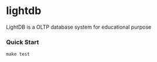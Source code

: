 # lightdb
LightDB is a OLTP database system for educational purpose

### Quick Start

```
make test

```
